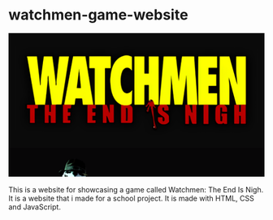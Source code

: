 # watchmen-game-website

![Website Logo](readme-logo.png)

This is a website for showcasing a game called Watchmen: The End Is Nigh.  
It is a website that i made for a school project. It is made with HTML, CSS and JavaScript.

